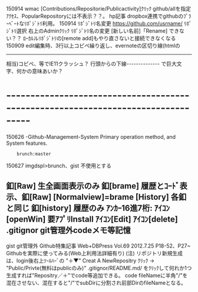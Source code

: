 150914 wmac [Contributions/Repositorie/Publicactivity]ｸﾘｯｸ github/allを指定ｱｸｾｽ、PopularRepositoryには不表示？？。
       hp記事 dropbox連携でgithubのﾌﾟﾗｰﾍﾞｰﾄなﾘﾎﾟｼﾞﾄﾘ利用。
150914 ﾘﾎﾟｼﾞﾄﾘ名変更 https://github.com/usrname/ ﾘﾎﾟｼﾞﾄﾘ選択 右上のAdminｸﾘｯｸ ﾘﾎﾟｼﾞﾄﾘ名の変更 [新しい名前]「Rename] できない？？
       ﾛｰｶﾙルﾘﾎﾟｼﾞﾄﾘの[remote add]もやり直さないと接続できなくなる
150909 edit編集時、3行以上コピペ繰り返し、evernoteの区切り線(htmlの<hr>相当)コピペ、等でIE11クラッシュ？
       行頭からの下線-------------- で巨大文字、何かの意味あいか？
# ---------------------------------------------------------------------------------
150626 -Github-Management-System Primary operation method, and System features.

        brunch:master
150627 imgdspl>brunch、gist	不使用とする

釦[Raw]		生全画面表示のみ
釦[brame]	履歴とｺｰﾄﾞ表示、釦[Raw] [Normalview]=brame [History] 各釦と同じ
釦[history]	履歴のみ ｱﾝｶｰ16進7桁:
ｱｲｺﾝ[openWin]   要ｱﾌﾟﾘInstall
ｱｲｺﾝ[Edit]
ｱｲｺﾝ[delete]
.gitignor	git管理外codeメモ等記憶
 --------------------------------------
gist		git管理外
Github特集記事 Web+DBPress Vol.69 2012.7.25 P18-52、P27~ Githubを実際に使ってみる(Web上利用法詳細有り)
(注) リポジトリ新規生成は、login後右上ﾂｰﾙﾊｰﾞの "＋▼" Creat A NewRepositry ｸﾘｯｸ → "Public/Privte(無料はpublicのみ)" .gitignor/README.md/ をｸﾘｯｸして何れか1つ生成すれば"Repositry／＋"でcode等追加できる。
     code fileNameに半角"/"を混在させない、混在すると"/"でsubDirに分割され前部DirのfileNameとなる。
